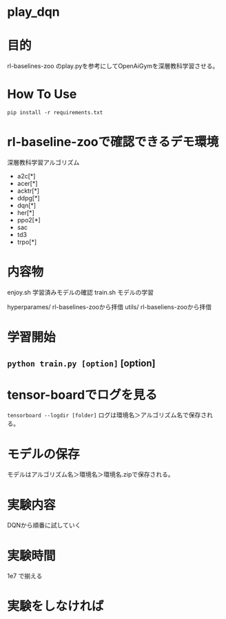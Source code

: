 # play_dqn


# 目的
rl-baselines-zoo
のplay.pyを参考にしてOpenAiGymを深層教科学習させる。

# How To Use

`pip install -r requirements.txt`


# rl-baseline-zooで確認できるデモ環境

深層教科学習アルゴリズム
- a2c[*]
- acer[*]
- acktr[*]
- ddpg[*]
- dqn[*]
- her[*]
- ppo2[*]
- sac
- td3
- trpo[*]

# 内容物
enjoy.sh 学習済みモデルの確認
train.sh モデルの学習

hyperparames/ rl-baselines-zooから拝借
utils/ rl-baseliens-zooから拝借

# 学習開始
`python train.py [option]`
[option]
- 


# tensor-boardでログを見る
`tensorboard --logdir [folder]`
ログは環境名＞アルゴリズム名で保存される。

# モデルの保存
モデルはアルゴリズム名＞環境名＞環境名.zipで保存される。

# 実験内容
DQNから順番に試していく

# 実験時間

1e7
で揃える

# 実験をしなければ